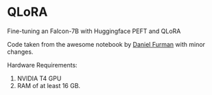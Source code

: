 # QLoRA
Fine-tuning an Falcon-7B with Huggingface PEFT and QLoRA


Code taken from the awesome notebook by [Daniel Furman](https://huggingface.co/dfurman/falcon-40b-chat-oasst1) with minor changes.

Hardware Requirements:
1. NVIDIA T4 GPU
2. RAM of at least 16 GB.
